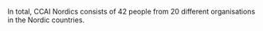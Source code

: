 In total, CCAI Nordics consists of 42 people from 20 different organisations in the Nordic countries.
